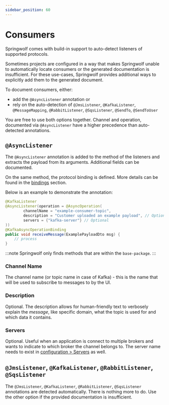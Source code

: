 ```yaml
---
sidebar_position: 60
---
```


# Consumers

Springwolf comes with build-in support to auto-detect listeners of supported protocols.

Sometimes projects are configured in a way that makes Springwolf unable to automatically locate consumers or the generated documentation is insufficient.
For these use-cases, Springwolf provides additional ways to explicitly add them to the generated document.

To document consumers, either:

- add the `@AsyncListener` annotation or
- rely on the auto-detection of `@JmsListener`, `@KafkaListener`, `@MessageMapping`, `@RabbitListener`, `@SqsListener`, `@SendTo`, `@SendToUser`

You are free to use both options together. Channel and operation, documented via `@AsyncListener` have a higher precedence than auto-detected annotations.

## `@AsyncListener`

The `@AsyncListener` annotation is added to the method of the listeners and extracts the payload from its arguments.
Additional fields can be documented.

On the same method, the protocol binding is defined. More details can be found in the [bindings](documenting-bindings.md) section.

Below is an example to demonstrate the annotation:

```java
@KafkaListener
@AsyncListener(operation = @AsyncOperation(
        channelName = "example-consumer-topic",
        description = "Customer uploaded an example payload", // Optional
        servers = {"kafka-server"} // Optional
))
@KafkaAsyncOperationBinding
public void receiveMessage(ExamplePayloadDto msg) {
    // process
}
```

:::note
Springwolf only finds methods that are within the `base-package`.
:::

### Channel Name

The channel name (or topic name in case of Kafka) - this is the name that will be used to subscribe to messages to by the UI.

### Description

Optional. The description allows for human-friendly text to verbosely explain the _message_, like specific domain, what the topic is used for and which data it contains.

### Servers

Optional. Useful when an application is connect to multiple brokers and wants to indicate to which broker the channel belongs to.
The server name needs to exist in [configuration > Servers](configuration.mdx) as well.

## `@JmsListener`, `@KafkaListener`, `@RabbitListener`, `@SqsListener`

The `@JmsListener`, `@KafkaListener`, `@RabbitListener`, `@SqsListener` annotations are detected automatically.
There is nothing more to do.
Use the other option if the provided documentation is insufficient.
